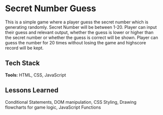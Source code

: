 
# Secret Number Guess

This is a simple game where a player guess the secret number which is generating randomly. Secret Number will be between 1-20. Player can input their guess and relevant output, whether the guess is lower or higher than the secret number or whether the guess is correct will be shown. Player can guess the number for 20 times without losing the game and highscore record will be kept.


## Tech Stack

**Tools:** HTML, CSS, JavaScript




## Lessons Learned

Conditional Statements, DOM manipulation, CSS Styling, Drawing flowcharts for game logic, JavaScript Functions

